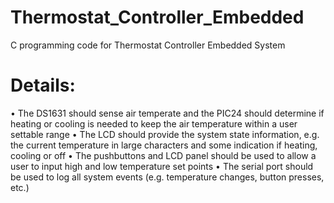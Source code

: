 # Thermostat_Controller_Embedded

C programming code for Thermostat Controller Embedded System


# Details:

•	The DS1631 should sense air temperate and the PIC24 should determine if heating or cooling
is needed to keep the air temperature within a user settable range
•	The LCD should provide the system state information, e.g. the current temperature in large characters and some indication if heating, cooling or off
•	The pushbuttons and LCD panel should be used to allow a user to input high and low temperature set points
•	The serial port should be used to log all system events (e.g. temperature changes, button
presses, etc.)

